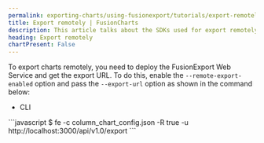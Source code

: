 ```yaml
---
permalink: exporting-charts/using-fusionexport/tutorials/export-remotely.html
title: Export remotely | FusionCharts
description: This article talks about the SDKs used for export remotely.
heading: Export remotely
chartPresent: False
---
```


To export charts remotely, you need to deploy the FusionExport Web Service and get the export URL. 
To do this, enable the `--remote-export-enabled` option and pass the `--export-url` option as shown in the command below:

<ul class="code-tabs">
    <li class="active"><a data-toggle="cli">CLI</a></li>
</ul>

<div class="tab-content">
    <div class="tab cli-tab active">
```javascript
        $ fe -c column_chart_config.json -R true -u http://localhost:3000/api/v1.0/export
        ```
    </div>
</div>